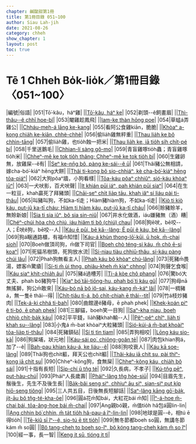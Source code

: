 ```yaml
---
chapter: 鹹酸甜第1冊
title: 第1冊目錄 051~100
author: Siau Lah-jih
date: 2021-08-26
category: chheh
show_chapter: 1
layout: post
toc: true
---
```


# Tē 1 Chheh Bo̍k-lio̍k／第1冊目錄 〈051~100〉



|編號|俗語|
|051|Tō͘-kâu，háⁿ雞|
||[Tō͘-kâu, háⁿ ke](10-21.html)|
|052|剃頭--ê飼畫眉|
||[Thì-thâu--ê chhī hoe-bî](10-22.html)|
|053|閹雞趁鳳飛|
||[Iam-ke thàn hōng poe](10-23.html)|
|054|草蜢á弄雞公|
||[Chháu-meh-á lāng ke-kang](10-24.html)|
|055|看阿公食雞kiān，脆脆|
||[Khòaⁿ a-kong chia̍h ke-kiān, chhè-chhè](10-25.html)|
|056|偷lia̍h雞無秤重|
||[Thau lia̍h ke bô chhìn-tāng](10-26.html)|
|057|偷lia̍h雞，也tio̍h蝕一把米|
||[Thau lia̍h ke, iā tio̍h si̍h chi̍t-pé bí](10-27.html)|
|058|千里送鵝毛|
||[Chhian-lí sàng gô-mo͘](10-28.html)|
|059|青盲雞啄tio̍h蟲；青盲雞啄tio̍h米|
||[Chheⁿ-mê ke tok tio̍h thâng; Chheⁿ-mê ke tok tio̍h bí](10-29.html)|
|060|生雞卵無，放雞屎--ê有|
||[Seⁿ ke-nn̄g bô, pàng ke-sái--ê ū](10-30.html)|
|061|Thâi豬公無相請，嫁cha-bó͘-kiáⁿ hēng大餅|
||[Thâi ti-kong bô sio-chhiáⁿ, kè cha-bó͘-kiáⁿ hēng tōa-piáⁿ](11-01.html)|
|062|大狗pôaⁿ牆，小狗看樣|
||[Tōa-káu pôaⁿ chhiûⁿ, sió-káu khòaⁿ iūⁿ](11-02.html)|
|063|一犬吠影，百犬吠聲|
||[It khián pūi iáⁿ, pah khián pūi siaⁿ](11-03.html)|
|064|在生一粒豆，khah贏死了拜豬頭|
||[Chāi-seⁿ chi̍t lia̍p tāu, khah iâⁿ sí liáu pài ti-thâu](11-04.html)|
|065|叫豬叫狗，不如ka-tī走；Hiàm豬hiàm狗，不如ka-tī走|
||[Kiò ti kiò káu, put-jû ka-tī cháu; Hiàm ti hiàm káu, put-jû ka-tī cháu](11-05.html)|
|066|賒豬賒羊，無賒新娘|
||[Sia ti sia iûⁿ, bô sia sin-niû](11-06.html)|
|067|井水化做酒，iáu嫌豬無（酒）糟|
||[Chéⁿ-chúi hòa chò chiú, iáu hiâm ti bô (chiú) chau](11-07.html)|
|068|狗ē吠，bē咬--人；Ē吠ê狗，bē咬--人|
||[Káu ē pūi, bē kā--lâng; Ē pūi ê káu, bē kā--lâng](11-08.html)|
|069|狗á睏通路櫃，有福m̄知惜|
||[Káu-á khùn thong-lō͘-kūi, ū hok, m̄-chai sioh](11-09.html)|
|070|Boeh做頂司狗，m̄做下司官|
||[Boeh chò téng-si káu, m̄ chò ē-si koaⁿ](11-10.html)|
|071|死貓吊樹頭，死狗放水流|
||[Sí-niau tiàu chhiū-thâu, sí-káu pàng chúi lâu](11-11.html)|
|072|Phah狗無看主人|
||[Phah káu bô khòaⁿ chú-lâng](11-12.html)|
|073|死豬m̄畏湯，嫖客m̄驚瘡|
||[Sí-ti m̄ ùi thng, phiâu-kheh m̄ kiaⁿ chhng](11-13.html)|
|074|狗聲乞食喉|
||[Káu siaⁿ khit-chia̍h âu](11-14.html)|
|075|豬á過槽芳|
||[Ti-á kòe chô phang](11-15.html)|
|076|驚bó͘大丈夫、phah bó͘豬狗牛|
||[Kiaⁿ bó͘ tāi-tiōng-hu, phah bó͘ ti káu gû](11-16.html)|
|077|狗母nā無搖獅，狗公m̄敢來|
||[Káu-bó nā bô iô-sai, káu-kang m̄-káⁿ lâi](11-17.html)|
|078|一椆豬á，無一隻ē thâi--得|
||[Chi̍t-tiâu ti-á, bô chi̍t-chiah ē thâi--tit](11-18.html)|
|079|竹á枝炒豬肉|
||[Tek-á-ki chhá ti-bah](11-19.html)|
|080|曲館邊ê豬母，ē phah phek|
||[Khek-koán piⁿ ê ti-bó, ē phah phek](11-20.html)|
|081|三腳貓，boeh笑一目狗|
||[Saⁿ-kha niau, boeh chhiò chi̍t-ba̍k káu](11-21.html)|
|082|平平錢，lia̍h豬khah輸--人|
||[Pêⁿ-pêⁿ chîⁿ, lia̍h ti khah su--lâng](11-22.html)|
|083|小鬼á m̄-bat khòaiⁿ大粒豬頭|
||[Sió-kúi-á m̄-bat khoàiⁿ tōa-lia̍p ti-thâu](11-23.html)|
|084|死豬鎮砧|
||[Sí ti tìn tiam](11-24.html)|
|085|弄狗相咬|
||[Lōng káu sio-kā](11-25.html)|
|086|狗屎埔，狀元地|
||[Káu-sái po͘, chiōng-goân tē](11-26.html)|
|087|肉包khian狗á，加了--ê|
||[Bah-pau khian káu-á, ke liáu--ê](11-27.html)|
|088|狗咬衰人|
||[Káu kā soe-lâng](11-28.html)|
|089|Thâi狗也chit軀，拜天公也chit軀|
||[Thâi-káu iā chit su, pài thiⁿ-kong iā chit su](11-29.html)|
|090|Chheⁿ-kông狗，食無屎|
||[Chheⁿ-kông káu, chia̍h bô sái](11-30.html)|
|091|十指有長短|
||[Si̍p-chí ū tn̂g té](12-01.html)|
|092|久長病，不孝子|
||[Kú-tn̂g pēⁿ, put-hàu-chú](12-02.html)|
|093|Pháiⁿ人長歲壽|
||[Pháiⁿ-lâng tn̂g hòe-siū](12-03.html)|
|094|目眉先生，鬚後生，先生不及後生長|
||[Ba̍k-bâi seng siⁿ, chhiuⁿ āu siⁿ, sian-siⁿ put ki̍p hiō-seng tiông](12-04.html)|
|095|三人共五目，日後無長短腳話|
||[Saⁿ-lâng kāng gō͘-ba̍k, ji̍t-āu bô tn̂g-té-kha-ōe](12-05.html)|
|096|圓á花m̄知bái，大紅花bái m̄知|
||[Îⁿ-á-hoe m̄-chai bái, tōa-âng-hoe bái m̄-chai](12-06.html)|
|097|Ang親bó͘親，m̄值tio̍h hâ包á圓lin-lin|
||[Ang chhin bó͘ chhin, m̄ ta̍t tio̍h hâ-pau-á îⁿ-lin-lin](12-07.html)|
|098|地球是圓--ê，相tú ē得tio̍h|
||[Tē-kiû sī îⁿ--ê, sio-tú ē tit tio̍h](12-08.html)|
|099|無冬節都boeh so圓，無講冬節kám m̄ so圓|
||[Bô tang-cheh to boeh so-îⁿ, bô kóng tang-cheh kám m̄ so îⁿ](12-09.html)|
|100|經一事，長一智|
||[Keng it sū, tióng it tì](12-10.html)|

